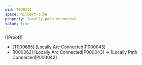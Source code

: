 ```yaml
---
uid: T020211
space: hilbert-cube
property: locally-path-connected
value: true
---
```

[[Proof]]

* [T000685] [Locally Arc Connected|P000043]
* [I000063] [Locally Arc Connected|P000043] => [Locally Path Connected|P000042]

